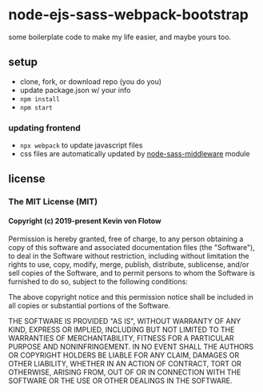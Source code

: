 # node-ejs-sass-webpack-bootstrap

some boilerplate code to make my life easier, and maybe yours too.

## setup

- clone, fork, or download repo (you do you)
- update package.json w/ your info
- `npm install`
- `npm start`

### updating frontend

- `npx webpack` to update javascript files
- css files are automatically updated by [node-sass-middleware](https://github.com/sass/node-sass-middleware) module

## license

### The MIT License (MIT)

#### Copyright (c) 2019-present Kevin von Flotow

Permission is hereby granted, free of charge, to any person obtaining a copy
of this software and associated documentation files (the "Software"), to deal
in the Software without restriction, including without limitation the rights
to use, copy, modify, merge, publish, distribute, sublicense, and/or sell
copies of the Software, and to permit persons to whom the Software is
furnished to do so, subject to the following conditions:

The above copyright notice and this permission notice shall be included in all
copies or substantial portions of the Software.

THE SOFTWARE IS PROVIDED "AS IS", WITHOUT WARRANTY OF ANY KIND, EXPRESS OR
IMPLIED, INCLUDING BUT NOT LIMITED TO THE WARRANTIES OF MERCHANTABILITY,
FITNESS FOR A PARTICULAR PURPOSE AND NONINFRINGEMENT. IN NO EVENT SHALL THE
AUTHORS OR COPYRIGHT HOLDERS BE LIABLE FOR ANY CLAIM, DAMAGES OR OTHER
LIABILITY, WHETHER IN AN ACTION OF CONTRACT, TORT OR OTHERWISE, ARISING FROM,
OUT OF OR IN CONNECTION WITH THE SOFTWARE OR THE USE OR OTHER DEALINGS IN THE
SOFTWARE.
